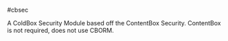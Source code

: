 #cbsec

A ColdBox Security Module based off the ContentBox Security.
ContentBox is not required, does not use CBORM.
